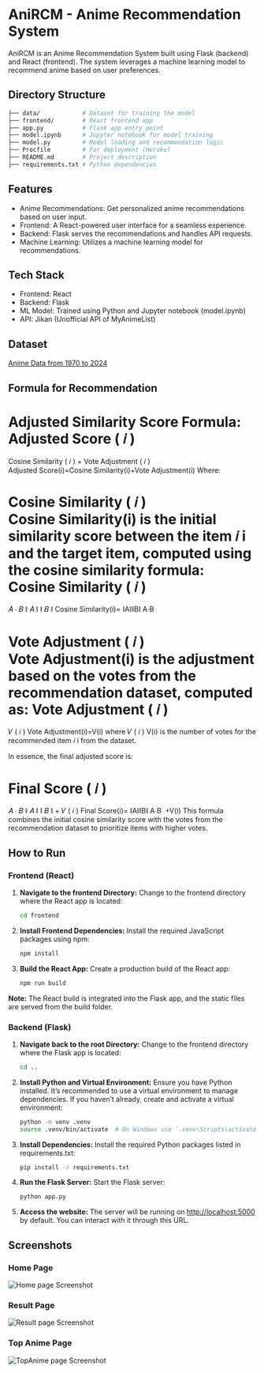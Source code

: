 # AniRCM - Anime Recommendation System

AniRCM is an Anime Recommendation System built using Flask (backend) and React (frontend). The system leverages a machine learning model to recommend anime based on user preferences.

## Directory Structure

```bash
├── data/            # Dataset for training the model
├── frontend/        # React frontend app
├── app.py           # Flask app entry point
├── model.ipynb      # Jupyter notebook for model training
├── model.py         # Model loading and recommendation logic
├── Procfile         # For deployment (Heroku)
├── README.md        # Project description
├── requirements.txt # Python dependencies
```

## Features

* Anime Recommendations: Get personalized anime recommendations based on user input.
* Frontend: A React-powered user interface for a seamless experience.
* Backend: Flask serves the recommendations and handles API requests.
* Machine Learning: Utilizes a machine learning model for recommendations.

## Tech Stack

* Frontend: React
* Backend: Flask
* ML Model: Trained using Python and Jupyter notebook (model.ipynb)
* API: Jikan (Unofficial API of MyAnimeList)

## Dataset

[Anime Data from 1970 to 2024]('https://www.kaggle.com/datasets/vaipant/anime-data-from-1970-to-2024')

## Formula for Recommendation
Adjusted Similarity Score Formula:
Adjusted Score
(
𝑖
)
=
Cosine Similarity
(
𝑖
)
+
Vote Adjustment
(
𝑖
)
Adjusted Score(i)=Cosine Similarity(i)+Vote Adjustment(i)
Where:

Cosine Similarity
(
𝑖
)
Cosine Similarity(i) is the initial similarity score between the item 
𝑖
i and the target item, computed using the cosine similarity formula:
Cosine Similarity
(
𝑖
)
=
𝐴
⋅
𝐵
∥
𝐴
∥
∥
𝐵
∥
Cosine Similarity(i)= 
∥A∥∥B∥
A⋅B
​
 
Vote Adjustment
(
𝑖
)
Vote Adjustment(i) is the adjustment based on the votes from the recommendation dataset, computed as:
Vote Adjustment
(
𝑖
)
=
𝑉
(
𝑖
)
Vote Adjustment(i)=V(i)
where 
𝑉
(
𝑖
)
V(i) is the number of votes for the recommended item 
𝑖
i from the dataset.

In essence, the final adjusted score is:

Final Score
(
𝑖
)
=
𝐴
⋅
𝐵
∥
𝐴
∥
∥
𝐵
∥
+
𝑉
(
𝑖
)
Final Score(i)= 
∥A∥∥B∥
A⋅B
​
 +V(i)
This formula combines the initial cosine similarity score with the votes from the recommendation dataset to prioritize items with higher votes.

## How to Run

### Frontend (React)
1. **Navigate to the frontend Directory:**
   Change to the frontend directory where the React app is located:
   ```bash
   cd frontend
   ```

2. **Install Frontend Dependencies:**
   Install the required JavaScript packages using npm:
   ```bash
   npm install
   ```

3. **Build the React App:**
   Create a production build of the React app:
   ```bash
   npm run build
   ```

**Note:** The React build is integrated into the Flask app, and the static files are served from the build folder.

### Backend (Flask)
1. **Navigate back to the root Directory:**
   Change to the frontend directory where the Flask app is located:
   ```bash
   cd ..
   ```

1. **Install Python and Virtual Environment:**
   Ensure you have Python installed. It’s recommended to use a virtual environment to manage dependencies. If you haven’t already, create and activate a virtual environment:
   ```bash
   python -m venv .venv
   source .venv/bin/activate  # On Windows use `.venv\Scripts\activate`
   ```

1. **Install Dependencies:**
   Install the required Python packages listed in requirements.txt:
   ```bash
   pip install -r requirements.txt
   ```

2. **Run the Flask Server:**
   Start the Flask server:
   ```bash
   python app.py
   ```

3. **Access the website:**
   The server will be running on [http://localhost:5000](http://localhost:5000) by default. You can interact with it through this URL.

## Screenshots

### Home Page
![Home page Screenshot](screenshots/home.png)

### Result Page
![Result page Screenshot](screenshots/result.png)

### Top Anime Page
![TopAnime page Screenshot](screenshots/topanime.png)